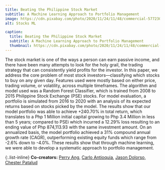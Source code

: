 ```yaml
---
title: Beating the Philippine Stock Market
subtitle: A Machine Learning Approach to Portfolio Management
image: https://cdn.pixabay.com/photo/2020/11/24/11/48/commercial-5772300_1280.jpg
alt: Stocks ML

caption:
  title: Beating the Philippine Stock Market
  subtitle: A Machine Learning Approach to Portfolio Management
  thumbnail: https://cdn.pixabay.com/photo/2020/11/24/11/48/commercial-5772300_1280.jpg
---
```

The stock market is one of the ways a person can earn passive income, and there have been many attempts to look for the holy grail, the trading strategy that can consistently yield profits for the investor. In this paper, we address the core problem of most stock investors—classifying which stocks to buy on any given day. Features used were mostly based on either price, trading volume, or volatility, across multiple timeframes. The algorithm and model used was a Random Forest Classifier, which is trained from 2008 to 2015 Philippine Stock Exchange (PSE) stocks. For model evaluation, a portfolio is simulated from 2016 to 2020 with an analysis of its expected returns based on stocks picked by the model. The results show that our model portfolio was able to achieve +240.70% in total return, which translates to a Php 1 Million initial capital growing to Php 3.4 Million in less than 5 years; compared to PSEi which incurred a 12.29% loss resulting to an ending value of Php 874,113.93 with the same investment amount. On an annualized basis, the model portfolio achieved a 31% compound annual growth rate (CAGR), outperforming existing equity funds which range from -2.6% down to -4.0%. These results show that through machine learning, we were able to develop a systematic approach to portfolio management.

{:.list-inline}
**Co-creators:**
[Perry Ang,](https://www.linkedin.com/in/perryang)
[Carlo Antioquia,](https://www.linkedin.com/in/carlo-antioquia)
[Jason Dolorso,](jasondolorso.github.io)
[Chester Patalud](https://www.linkedin.com/in/chesterromelpatalud)
